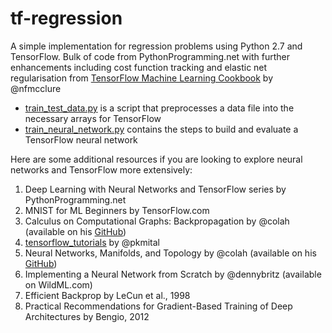 # tf-regression
A simple implementation for regression problems using Python 2.7 and TensorFlow. Bulk of code from PythonProgramming.net with further enhancements including cost function tracking and elastic net regularisation from [TensorFlow Machine Learning Cookbook](https://github.com/nfmcclure/tensorflow_cookbook) by @nfmcclure

* [train_test_data.py](train_test_data.py) is a script that preprocesses a data file into the necessary arrays for TensorFlow
* [train_neural_network.py](train_neural_network.py) contains the steps to build and evaluate a TensorFlow neural network


Here are some additional resources if you are looking to explore neural networks and TensorFlow more extensively:

1. Deep Learning with Neural Networks and TensorFlow series by PythonProgramming.net
2. MNIST for ML Beginners by TensorFlow.com
3. Calculus on Computational Graphs: Backpropagation by @colah (available on his [GitHub](http://colah.github.io/)) 
4. [tensorflow_tutorials](https://github.com/pkmital/tensorflow_tutorials) by @pkmital 
5. Neural Networks, Manifolds, and Topology by @colah (available on his [GitHub](http://colah.github.io/))
6. Implementing a Neural Network from Scratch by @dennybritz (available on WildML.com)
7. Efficient Backprop by LeCun et al., 1998 
8. Practical Recommendations for Gradient-Based Training of Deep Architectures by Bengio, 2012
